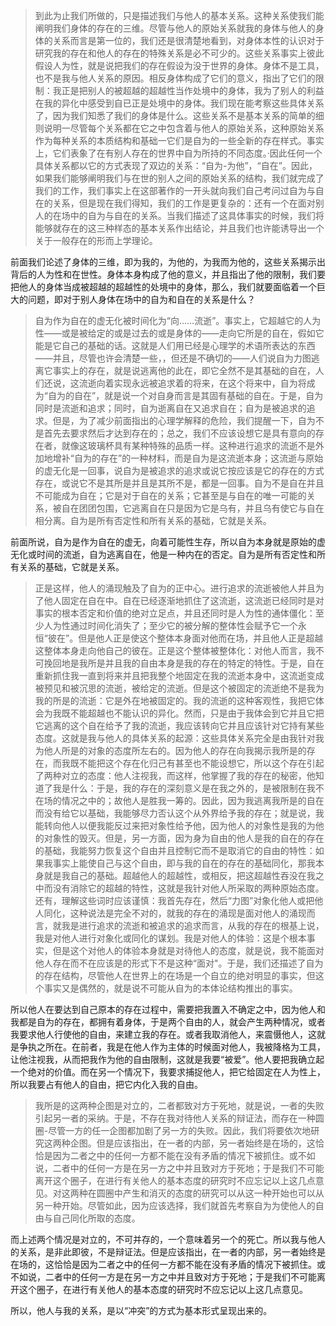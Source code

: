 <blockquote data-pid="BgQg6az-">到此为止我们所做的，只是描述我们与他人的基本关系。这种关系使我们能阐明我们身体的存在的三维。尽管与他人的原始关系就我的身体与他人的身体的关系而言是第一位的，我们还是很清楚地看到，对身体本性的认识对于研究我的存在和他人的存在的特殊关系是必不可少的。这些关系事实上彼此假设人为性，就是说把我们的存在假设为没于世界的身体。身体不是工具，也不是我与他人关系的原因。相反身体构成了它们的意义，指出了它们的限制：我正是把别人的被超越的超越性当作处境中的身体，我为了别人的利益在我的异化中感受到自已正是处境中的身体。我们现在能考察这些具体关系了，因为我们知悉了我们的身体是什么。这些关系不是基本关系的简单的细则说明一尽管每个关系都在它之中包含着与他人的原始关系，这种原始关系作为每种关系的本质结构和基础一它们是自为的一些全新的存在样式。事实上，它们表象了在有别人存在的世界中自为所持的不同态度。·因此任何一个具体关系都以它的方式表现了双边的关系：“自为-为他”，“自在”。因此，如果我们能够阐明我们与在世的别人之间的原始关系的结构，我们就完成了我们的工作，我们事实上在这部著作的一开头就向我们自己考问过自为与自在的关系，但是现在我们得知，我们的工作是更复杂的：还有一个在面对别人的在场中的自为与自在的关系。当我们描述了这具体事实的时候，我们将能够就存在的这三种样态的基本关系作出结论，并且我们也许能诱导出一个关于一般存在的形而上学理论。</blockquote><p data-pid="gbBmx6vt">前面我们论述了身体的三维，即为我的，为他的，为我而为他的，这些关系揭示出背后的人为性和在世性。身体本身构成了他的意义，并且指出了他的限制，我们要把他人的身体当成被超越的超越性的处境中的身体，那么，我们就要面临着一个巨大的问题，即对于别人身体在场中的自为和自在的关系是什么？</p><blockquote data-pid="FqWFWzb1">自为作为自在的虚无化被时间化为“向……流逝”。事实上，它超越它的人为性——或是被给定的或是过去的或是身体的——走向它所是的自在，假如它能是它自己的基础的话。这就是人们用已经是心理学的术语所表达的东西——并且，尽管也许会清楚一些，，但还是不确切的——人们说自为力图逃离它事实上的存在，就是说逃离他的此在，即它全然不是其基础的自在，人们还说，这流逝向着实现永远被追求着的将来，在这个将来中，自为将成为“自为的自在”，就是说一个对自身而言是其固有基础的自在。于是，自为同时是流逝和追求；同时，自为逝离自在又追求自在；自为是被追求的追求。但是，为了减少前面指出的心理学解释的危险，我们提醒一下，自为不是首先去要求然后才达到存在的；总之，我们不应该设想它是具有意向的存在者，就像这玻璃杯具有某种特殊的品质一样。这种进行追求的流逝不是外加地增补“自为的存在”的一种材料，而是自为是这流逝本身；这流逝与原始的虚无化是一回事，说自为是被追求的追求或说它按应该是它的存在的方式存在，或说它不是其所是并且是其所不是，都是一回事。自为不是自在并且不可能成为自在；它是对于自在的关系；它甚至是与自在的唯一可能的关系，被自在团团包围，它逃离自在只是因为它是乌有，并且乌有使它与自在相分离。自为是所有否定性和所有关系的基础，它就是关系。</blockquote><p data-pid="s8a7NUBW">前面所说，自为是作为自在的虚无，向着可能性生存，所以自为本身就是原始的虚无化或时间的流逝，自为逃离自在，他是一种内在的否定。自为是所有否定性和所有关系的基础，它就是关系。</p><blockquote data-pid="tkE6nCrK">正是这样，他人的涌现触及了自为的正中心。进行追求的流逝被他人并且为了他人固定在自在中。自在已经逐渐地抓住了这流逝，这流逝已经同时是对事实的根本否定和价值的绝对立足点，并且还同时是人为性的通体僵化：至少人为性通过时间化消失了；至少它的被分解的整体性会赋予它一个永恒“彼在”。但是他人正是使这个整体本身面对他而在场，并且他人正是超越这整体本身走向他自己的彼在。正是这个整体被整体化：对他人而言，我不可挽回地是我所是并且我的自由本身是我的存在的特定的特性。于是，自在重新抓住我一直到将来并且把我整个地固定在我的流逝本身中，这流逝变成被预见和被沉思的流逝，被给定的流逝。但是这个被固定的流逝绝不是我为我的所是的流逝：它是外在地被固定的。我的流逝的这种客观性，我把它体会为我既不能超越也不能认识的异化。然而，只是由于我体会到它并且它把它逃离的这个自在给予了我的流逝，我应该转向它并且应该针对它持有某些态度。这就是我与他人的具体关系的起源：这些具体关系完全是由我针对我为他人所是的对象的态度所左右的。因为他人的存在向我揭示我所是的存在，而我既不能把这个存在化归己有甚至也不能设想它，所以这个存在引起了两种对立的态度：他人注视我，而这样，他掌握了我的存在的秘密，他知道了我是什么：于是，我的存在的深刻意义是在我之外的，是被限制在我不在场的情况之中的；故他人是胜我一筹的。因此，因为我逃离我所是的自在而没有给它以基础，我能够尽力否认这个从外界给予我的存在；就是说，我能转向他人以便我能反过来把对象性给予他，因为他人的对象性是我的为他的对象性的毁灭。但是，另一方面，因为身为自由的他人是我的自在的存在的基础，我能努力恢复这个自由并且控制它而不是取消它的自由的特性：如果我事实上能使自己与这个自由，即与我的自在的存在的基础同化，那我本身就是我自己的基础。超越他人的超越性，或相反，把这超越性吞没在我之中而没有消除它的超越的特性，这就是我针对他人所采取的两种原始态度。还有，理解这些词时应该谨慎：我首先存在，然后“力图”对象化他人或把他人同化，这种说法是完全不对的，就我的存在的涌现是面对他人的涌现而言，就我是进行追求的流逝和被追求的追求而言，从我的存在的根基上说，我是对他人进行对象化或同化的谋划。我是对他人的体验：这是个根本事实，但是这个对他人的体验本身就是对待他人的态度，就是说，我不能面对他人存在而不在应该是的形式下不是这种“面对"。于是，我们还描述了自为的存在结构，尽管他人在世界上的在场是一个自立的绝对明显的事实，但这个事实又是偶然的，就是说不可能从自为的本体论结构推出的事实。</blockquote><p data-pid="GN4jjEQs">所以他人在要达到自己原本的存在过程中，需要把我置入不确定之中，因为他人和我都是自为的存在，都拥有着身体，于是两个自由的人，就会产生两种情况，或者我要求他人行使他的自由，来建立我的存在。或者我取消他人，来震慑他人，这就是争执之所在。在前者，我是在他人作为主体的时候面对他人，我被降格为工具，让他注视我，从而把我作为他的自由限制，这就是我要“被爱”。他人要把我确立起一个绝对的价值。而在另一个情况下，我要求捕捉他人，把它给固定在人为性上，所以我要占有他人的自由，把它内化入我的自由。</p><blockquote data-pid="F3oRdHD-">我所是的这两种企图是对立的，二者都致对方于死地，就是说，一者的失败引起另一者的采纳。于是，不存在我对待他人关系的辩证法，而存在一种圆圈-尽管一方的任一企图都加剧了另一方的失败。因此，我们将要依次地研究这两种企图。但是应该指出，在一者的内部，另一者始终是在场的，这恰恰是因为二者之中的任何一方都不能在没有矛盾的情况下被抓住。或不如说，二者中的任何一方是在另一方之中并且致对方于死地；于是我们不可能离开这个圈子，在进行有关他人的基本态度的研究时不应忘记以上这几点意见。对这两种在圆圈中产生和消灭的态度的研究可以从这一种开始也可以从另一种开始。尽管如此，因为应该选择，我们就首先考察自为为使他人的自由与自己同化所取的态度。</blockquote><p data-pid="NgR8EBOJ">而上述两个情况是对立的，不可并存的，一个意味着另一个的死亡。所以我与他人的关系，是非此即彼，不是辩证法。但是应该指出，在一者的内部，另一者始终是在场的，这恰恰是因为二者之中的任何一方都不能在没有矛盾的情况下被抓住。或不如说，二者中的任何一方是在另一方之中并且致对方于死地；于是我们不可能离开这个圈子，在进行有关他人的基本态度的研究时不应忘记以上这几点意见。</p><p data-pid="OpMuQ_pv">所以，他人与我的关系，是以“冲突”的方式为基本形式呈现出来的。</p><p></p>